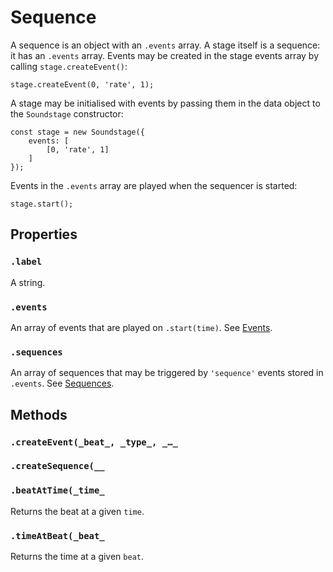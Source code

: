 

# Sequence

<p>A sequence is an object with an <code>.events</code> array. A stage itself is a
sequence: it has an <code>.events</code> array. Events may be created in the stage
events array by calling <code>stage.createEvent()</code>:</p>
<pre><code class="language-js">stage<span class="token punctuation">.</span><span class="token function">createEvent</span><span class="token punctuation">(</span><span class="token number">0</span><span class="token punctuation">,</span> <span class="token string">'rate'</span><span class="token punctuation">,</span> <span class="token number">1</span><span class="token punctuation">)</span><span class="token punctuation">;</span></code></pre>
<p>A stage may be initialised with events by passing them in the data object to the
<code>Soundstage</code> constructor:</p>
<pre><code class="language-js"><span class="token keyword">const</span> stage <span class="token operator">=</span> <span class="token keyword">new</span> <span class="token class-name">Soundstage</span><span class="token punctuation">(</span><span class="token punctuation">{</span>
    events<span class="token operator">:</span> <span class="token punctuation">[</span>
        <span class="token punctuation">[</span><span class="token number">0</span><span class="token punctuation">,</span> <span class="token string">'rate'</span><span class="token punctuation">,</span> <span class="token number">1</span><span class="token punctuation">]</span>
    <span class="token punctuation">]</span>
<span class="token punctuation">}</span><span class="token punctuation">)</span><span class="token punctuation">;</span></code></pre>
<p>Events in the <code>.events</code> array are played when the sequencer is started:</p>
<pre><code class="language-js">stage<span class="token punctuation">.</span><span class="token function">start</span><span class="token punctuation">(</span><span class="token punctuation">)</span><span class="token punctuation">;</span></code></pre>












## Properties


### `.label`

<p>A string.</p>





### `.events`

<p>An array of events that are played on <code>.start(time)</code>.
See <a href="#events">Events</a>.</p>





### `.sequences`

<p>An array of sequences that may be triggered by <code>&#39;sequence&#39;</code> events
stored in <code>.events</code>. See <a href="#sequences">Sequences</a>.</p>






## Methods


### `.createEvent(_beat_, _type_, _…_`






### `.createSequence(__`






### `.beatAtTime(_time_`

<p>Returns the beat at a given <code>time</code>.</p>





### `.timeAtBeat(_beat_`

<p>Returns the time at a given <code>beat</code>.</p>

















